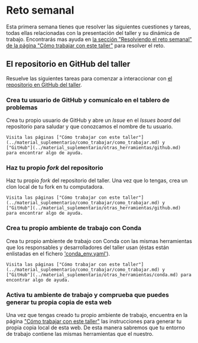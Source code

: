 # Reto semanal

Esta primera semana tienes que resolver las siguientes cuestiones y tareas, todas ellas
relacionadas con la presentación del taller y su dinámica de trabajo. Encontrarás mas ayuda en [la
sección "Resolviendo el reto semanal" de la página "Cómo trabajar con este
taller"](../material_suplementario/como_trabajar.md#resolviendo-el-reto-semanal) para resolver el
reto.

## El repositorio en GitHub del taller

Resuelve las siguientes tareas para comenzar a interaccionar con [el repositorio en GitHub del
taller](https://github.com/uibcdf/Taller-Ciencia-Datos).

### Crea tu usuario de GitHub y comunícalo en el tablero de problemas

Crea tu propio usuario de GitHub y abre un *Issue* en el *Issues board* del repositorio para saludar y
que conozcamos el nombre de tu usuario.

```{hint}
Visita las páginas ["Cómo trabajar con este taller"](../material_suplementario/como_trabajar/como_trabajar.md) y
["GitHub"](../material_suplementario/otras_herramientas/github.md) para encontrar algo de ayuda.
```

### Haz tu propio *fork* del repositorio

Haz tu propio *fork* del repositorio del taller. Una vez que lo tengas, crea un clon local
de tu fork en tu computadora.

```{hint}
Visita las páginas ["Cómo trabajar con este taller"](../material_suplementario/como_trabajar/como_trabajar.md) y
["GitHub"](../material_suplementario/otras_herramientas/github.md) para encontrar algo de ayuda.
```

### Crea tu propio ambiente de trabajo con Conda

Crea tu propio ambiente de trabajo con Conda con las mismas herramientas que los responsables y
desarrolladores del taller usan (éstas están enlistadas en el fichero ['conda_env.yaml'](https://github.com/uibcdf/Taller-Linux/blob/main/conda_env.yaml)).

```{hint}
Visita las páginas ["Cómo trabajar con este taller"](../material_suplementario/como_trabajar/como_trabajar.md) y
["GitHub"](../material_suplementario/otras_herramientas/conda.md) para encontrar algo de ayuda.
```

### Activa tu ambiente de trabajo y comprueba que puedes generar tu propia copia de esta web

Una vez que tengas creado tu propio ambiente de trabajo, encuentra en la página 
["Cómo trabajar con este taller"][como_trabajar] las instrucciones para generar tu propia copia local de esta web. De esta
manera sabremos que tu entorno de trabajo contiene las mismas herramientas que el nuestro.

<!---
Alias de enlaces:
--->

[como_trabajar]: ../material_suplementario/como_trabajar/como_trabajar.md

